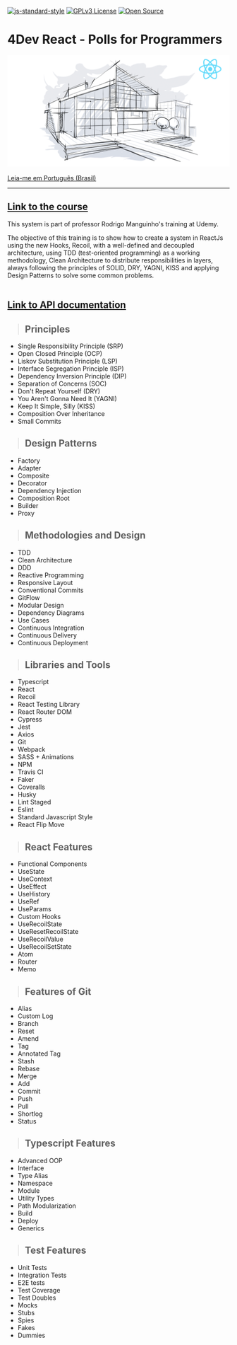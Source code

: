 [![js-standard-style](https://img.shields.io/badge/code%20style-standard-brightgreen.svg)](http://standardjs.com)
[![GPLv3 License](https://img.shields.io/badge/License-GPL%20v3-yellow.svg)](https://opensource.org/licenses/)
[![Open Source](https://badges.frapsoft.com/os/v1/open-source.svg?v=103)](https://opensource.org/)

# **4Dev React - Polls for Programmers**

[![alt text](./public/course-logo.png "Link to the training")](https://www.udemy.com/course/react-com-mango/?referralCode=552F88858EAE76346C8B)

[Leia-me em Português (Brasil)](./readme-pt_BR.md)

---

## [**Link to the course**](https://www.udemy.com/course/react-com-mango/?referralCode=552F88858EAE76346C8B)

This system is part of professor Rodrigo Manguinho's training at Udemy.

The objective of this training is to show how to create a system in ReactJs using the new Hooks, Recoil, with a well-defined and decoupled architecture, using TDD (test-oriented programming) as a working methodology, Clean Architecture to distribute responsibilities in layers, always following the principles of SOLID, DRY, YAGNI, KISS and applying Design Patterns to solve some common problems.
<br /><br />

## [**Link to API documentation**](http://fordevs.herokuapp.com/api-docs)

> ## Principles
* Single Responsibility Principle (SRP)
* Open Closed Principle (OCP)
* Liskov Substitution Principle (LSP)
* Interface Segregation Principle (ISP)
* Dependency Inversion Principle (DIP)
* Separation of Concerns (SOC)
* Don't Repeat Yourself (DRY)
* You Aren't Gonna Need It (YAGNI)
* Keep It Simple, Silly (KISS)
* Composition Over Inheritance
* Small Commits

> ## Design Patterns
* Factory
* Adapter
* Composite
* Decorator
* Dependency Injection
* Composition Root
* Builder
* Proxy

> ## Methodologies and Design
* TDD
* Clean Architecture
* DDD
* Reactive Programming
* Responsive Layout
* Conventional Commits
* GitFlow
* Modular Design
* Dependency Diagrams
* Use Cases
* Continuous Integration
* Continuous Delivery
* Continuous Deployment

> ## Libraries and Tools
* Typescript
* React
* Recoil
* React Testing Library
* React Router DOM
* Cypress
* Jest
* Axios
* Git
* Webpack
* SASS + Animations
* NPM
* Travis CI
* Faker
* Coveralls
* Husky
* Lint Staged
* Eslint
* Standard Javascript Style
* React Flip Move

> ## React Features
* Functional Components
* UseState
* UseContext
* UseEffect
* UseHistory
* UseRef
* UseParams
* Custom Hooks
* UseRecoilState
* UseResetRecoilState
* UseRecoilValue
* UseRecoilSetState
* Atom
* Router
* Memo

> ## Features of Git
* Alias
* Custom Log
* Branch
* Reset
* Amend
* Tag
* Annotated Tag
* Stash
* Rebase
* Merge
* Add
* Commit
* Push
* Pull
* Shortlog
* Status

> ## Typescript Features
* Advanced OOP
* Interface
* Type Alias
* Namespace
* Module
* Utility Types
* Path Modularization
* Build
* Deploy
* Generics

> ## Test Features
* Unit Tests
* Integration Tests
* E2E tests
* Test Coverage
* Test Doubles
* Mocks
* Stubs
* Spies
* Fakes
* Dummies